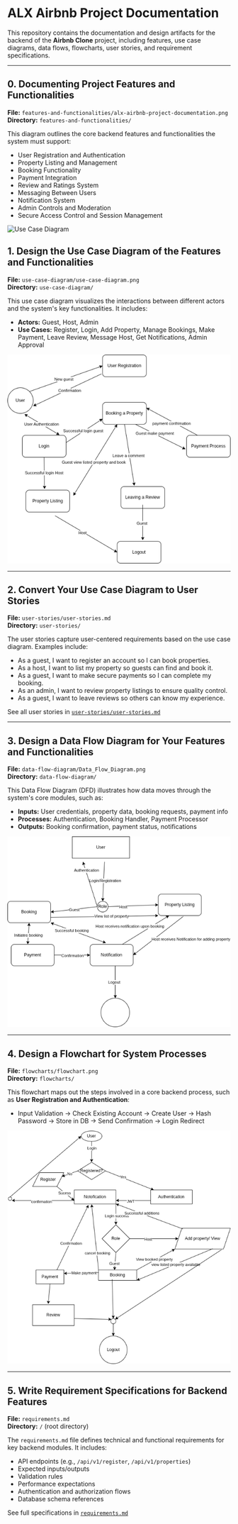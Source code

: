 # ALX Airbnb Project Documentation

This repository contains the documentation and design artifacts for the backend of the **Airbnb Clone** project, including features, use case diagrams, data flows, flowcharts, user stories, and requirement specifications.

---

## 0. Documenting Project Features and Functionalities

**File:** `features-and-functionalities/alx-airbnb-project-documentation.png`  
**Directory:** `features-and-functionalities/`

This diagram outlines the core backend features and functionalities the system must support:

- User Registration and Authentication  
- Property Listing and Management  
- Booking Functionality  
- Payment Integration  
- Review and Ratings System  
- Messaging Between Users  
- Notification System  
- Admin Controls and Moderation  
- Secure Access Control and Session Management  

![Use Case Diagram](eatures-and-functionalities/alx-airbnb-project-documentation.png)

## 1. Design the Use Case Diagram of the Features and Functionalities

**File:** `use-case-diagram/use-case-diagram.png`  
**Directory:** `use-case-diagram/`

This use case diagram visualizes the interactions between different actors and the system's key functionalities. It includes:

- **Actors:** Guest, Host, Admin  
- **Use Cases:** Register, Login, Add Property, Manage Bookings, Make Payment, Leave Review, Message Host, Get Notifications, Admin Approval

![Use Case Diagram](use-case-diagram/use-case-diagram.png)

---

## 2. Convert Your Use Case Diagram to User Stories

**File:** `user-stories/user-stories.md`  
**Directory:** `user-stories/`

The user stories capture user-centered requirements based on the use case diagram. Examples include:

- As a guest, I want to register an account so I can book properties.  
- As a host, I want to list my property so guests can find and book it.  
- As a guest, I want to make secure payments so I can complete my booking.  
- As an admin, I want to review property listings to ensure quality control.  
- As a guest, I want to leave reviews so others can know my experience.

See all user stories in [`user-stories/user-stories.md`](user-stories/user-stories.md)

---

## 3. Design a Data Flow Diagram for Your Features and Functionalities

**File:** `data-flow-diagram/Data_Flow_Diagram.png`  
**Directory:** `data-flow-diagram/`

This Data Flow Diagram (DFD) illustrates how data moves through the system's core modules, such as:

- **Inputs:** User credentials, property data, booking requests, payment info  
- **Processes:** Authentication, Booking Handler, Payment Processor  
- **Outputs:** Booking confirmation, payment status, notifications

![Data Flow Diagram](data-flow-diagram/Data_Flow_Diagram.png)

---

## 4. Design a Flowchart for System Processes

**File:** `flowcharts/flowchart.png`  
**Directory:** `flowcharts/`

This flowchart maps out the steps involved in a core backend process, such as **User Registration and Authentication**:

- Input Validation → Check Existing Account → Create User → Hash Password → Store in DB → Send Confirmation → Login Redirect

![Flowchart](flowcharts/flowchart.png)

---

## 5. Write Requirement Specifications for Backend Features

**File:** `requirements.md`  
**Directory:** `/` (root directory)

The `requirements.md` file defines technical and functional requirements for key backend modules. It includes:

- API endpoints (e.g., `/api/v1/register`, `/api/v1/properties`)  
- Expected inputs/outputs  
- Validation rules  
- Performance expectations  
- Authentication and authorization flows  
- Database schema references

See full specifications in [`requirements.md`](requirements.md)
